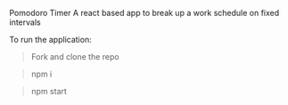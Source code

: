 Pomodoro Timer
A react based app to break up a work schedule on fixed intervals

To run the application:

>Fork and clone the repo
 
>npm i
 
>npm start
